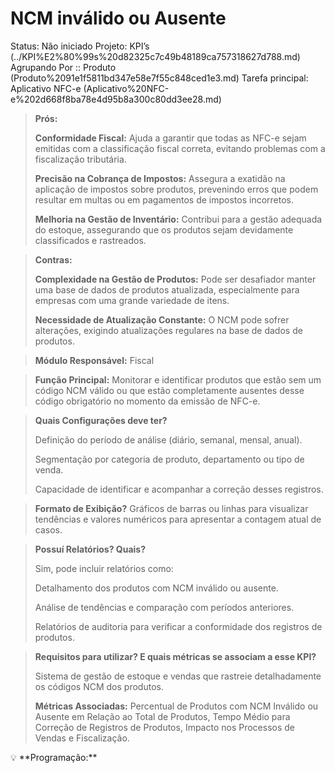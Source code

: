 # NCM inválido ou Ausente

Status: Não iniciado
Projeto: KPI’s (../KPI%E2%80%99s%20d82325c7c49b48189ca757318627d788.md)
Agrupando Por :: Produto (Produto%2091e1f5811bd347e58e7f55c848ced1e3.md)
Tarefa principal: Aplicativo NFC-e (Aplicativo%20NFC-e%202d668f8ba78e4d95b8a300c80dd3ee28.md)

> **Prós:**
> 
> 
> **Conformidade Fiscal:** Ajuda a garantir que todas as NFC-e sejam emitidas com a classificação fiscal correta, evitando problemas com a fiscalização tributária.
> 
> **Precisão na Cobrança de Impostos:** Assegura a exatidão na aplicação de impostos sobre produtos, prevenindo erros que podem resultar em multas ou em pagamentos de impostos incorretos.
> 
> **Melhoria na Gestão de Inventário:** Contribui para a gestão adequada do estoque, assegurando que os produtos sejam devidamente classificados e rastreados.
> 

> **Contras:**
> 
> 
> **Complexidade na Gestão de Produtos:** Pode ser desafiador manter uma base de dados de produtos atualizada, especialmente para empresas com uma grande variedade de itens.
> 
> **Necessidade de Atualização Constante:** O NCM pode sofrer alterações, exigindo atualizações regulares na base de dados de produtos.
> 

> **Módulo Responsável:**
Fiscal
> 

> **Função Principal:**
Monitorar e identificar produtos que estão sem um código NCM válido ou que estão completamente ausentes desse código obrigatório no momento da emissão de NFC-e.
> 

> **Quais Configurações deve ter?**
> 
> 
> Definição do período de análise (diário, semanal, mensal, anual).
> 
> Segmentação por categoria de produto, departamento ou tipo de venda.
> 
> Capacidade de identificar e acompanhar a correção desses registros.
> 

> **Formato de Exibição?**
Gráficos de barras ou linhas para visualizar tendências e valores numéricos para apresentar a contagem atual de casos.
> 

> **Possuí Relatórios? Quais?**
> 
> 
> Sim, pode incluir relatórios como:
> 
> Detalhamento dos produtos com NCM inválido ou ausente.
> 
> Análise de tendências e comparação com períodos anteriores.
> 
> Relatórios de auditoria para verificar a conformidade dos registros de produtos.
> 

> **Requisitos para utilizar? E quais métricas se associam a esse KPI?**
> 
> 
> Sistema de gestão de estoque e vendas que rastreie detalhadamente os códigos NCM dos produtos.
> 
> **Métricas Associadas:** 
> Percentual de Produtos com NCM Inválido ou Ausente em Relação ao Total de Produtos, Tempo Médio para Correção de Registros de Produtos, Impacto nos Processos de Vendas e Fiscalização.
> 

<aside>
💡 **Programação:**

</aside>